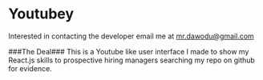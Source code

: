 # Youtubey

Interested in contacting the developer email me at mr.dawodu@gmail.com

###The Deal###
This is a Youtube like user interface I made to show my React.js skills to prospective hiring managers searching my repo on github for evidence. 